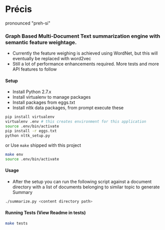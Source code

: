 Précis
======
pronounced "preh-si"


### Graph Based Multi-Document Text summarization engine with semantic feature weightage.

* Currently the feature weighing is achieved using WordNet, but this will eventually be replaced with word2vec
* Still a lot of performance enhancements required. More tests and more API features to follow

#### Setup
* Install Python 2.7.x
* Install virtualenv to manage packages
* Install packages from eggs.txt
* Install nltk data packages, from prompt execute these

```bash
pip install virtualenv
virtualenv .env # this creates environment for this application
source .env/bin/activate
pip install -r eggs.txt
python nltk_setup.py
```

or Use ```make``` shipped with this project

```bash
make env
source .env/bin/activate
```

#### Usage
* After the setup you can run the following script against a document directory with a list of documents belonging to
similar topic to generate Summary

```bash
./summarize.py <content directory path>
```
#### Running Tests (View Readme in tests)

```bash
make tests
```
